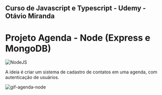 ## Curso de Javascript e Typescript - Udemy - Otávio Miranda
# Projeto Agenda - Node (Express e MongoDB)

<img alt="NodeJS" src="https://img.shields.io/badge/node.js-%2343853D.svg?&style=for-the-badge&logo=node.js&logoColor=white"/>

A ideia é criar um sistema de cadastro de contatos em uma agenda, com autenticação de usuários.

![gif-agenda-node](https://i.ibb.co/WH05JHy/node-agenda.gif)
